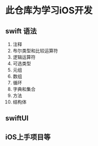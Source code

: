 # 此仓库为学习iOS开发
##  swift 语法
1. 注释
2. 布尔类型和比较运算符
3. 逻辑运算符
4. 可选类型
5. 元组
6. 数组
7. 循环
8. 字典和集合
9. 方法
10. 结构体
## swiftUI
## iOS上手项目等
